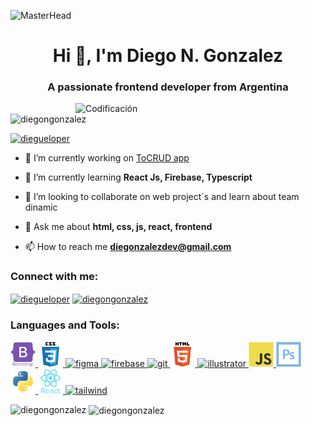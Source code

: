 ![MasterHead](https://media-exp1.licdn.com/dms/image/C4D16AQHi_XVo2-ba9A/profile-displaybackgroundimage-shrink_350_1400/0/1668384798180?e=1674086400&v=beta&t=GGu0HVh6kYY8TXUnDP6IoapAdydSMMJ89RxfOeCmAoY)
<h1 align="center">Hi 👋, I'm Diego N. Gonzalez</h1>
<h3 align="center">A passionate frontend developer from Argentina</h3>
<img align="right" alt="Codificación" width="400" src="https://devtechnosys.com/insights/wp-content/uploads/2022/09/Front-End-Developers.gif" />

<p align="left"> <img src="https://komarev.com/ghpvc/?username=diegongonzalez&label=Profile%20views&color=0e75b6&style=flat" alt="diegongonzalez" /> </p>

<p align="left"> <a href="https://twitter.com/diegueloper" target="blank"><img src="https://img.shields.io/twitter/follow/diegueloper?logo=twitter&style=for-the-badge" alt="diegueloper" /></a> </p>

- 🔭 I’m currently working on [ToCRUD app](https://github.com/DiegoNGonzalez/crud-firebase-react)

- 🌱 I’m currently learning **React Js, Firebase, Typescript**

- 💞️ I’m looking to collaborate on web project´s and learn about team dinamic

- 💬 Ask me about **html, css, js, react, frontend**

- 📫 How to reach me **diegonzalezdev@gmail.com**

<h3 align="left">Connect with me:</h3>
<p align="left">
<a href="https://twitter.com/diegueloper" target="blank"><img align="center" src="https://raw.githubusercontent.com/rahuldkjain/github-profile-readme-generator/master/src/images/icons/Social/twitter.svg" alt="diegueloper" height="30" width="40" /></a>
<a href="https://linkedin.com/in/diegongonzalez" target="blank"><img align="center" src="https://raw.githubusercontent.com/rahuldkjain/github-profile-readme-generator/master/src/images/icons/Social/linked-in-alt.svg" alt="diegongonzalez" height="30" width="40" /></a>
</p>

<h3 align="left">Languages and Tools:</h3>
<p align="left"> <a href="https://getbootstrap.com" target="_blank" rel="noreferrer"> <img src="https://raw.githubusercontent.com/devicons/devicon/master/icons/bootstrap/bootstrap-plain-wordmark.svg" alt="bootstrap" width="40" height="40"/> </a> <a href="https://www.w3schools.com/css/" target="_blank" rel="noreferrer"> <img src="https://raw.githubusercontent.com/devicons/devicon/master/icons/css3/css3-original-wordmark.svg" alt="css3" width="40" height="40"/> </a> <a href="https://www.figma.com/" target="_blank" rel="noreferrer"> <img src="https://www.vectorlogo.zone/logos/figma/figma-icon.svg" alt="figma" width="40" height="40"/> </a> <a href="https://firebase.google.com/" target="_blank" rel="noreferrer"> <img src="https://www.vectorlogo.zone/logos/firebase/firebase-icon.svg" alt="firebase" width="40" height="40"/> </a> <a href="https://git-scm.com/" target="_blank" rel="noreferrer"> <img src="https://www.vectorlogo.zone/logos/git-scm/git-scm-icon.svg" alt="git" width="40" height="40"/> </a> <a href="https://www.w3.org/html/" target="_blank" rel="noreferrer"> <img src="https://raw.githubusercontent.com/devicons/devicon/master/icons/html5/html5-original-wordmark.svg" alt="html5" width="40" height="40"/> </a> <a href="https://www.adobe.com/in/products/illustrator.html" target="_blank" rel="noreferrer"> <img src="https://www.vectorlogo.zone/logos/adobe_illustrator/adobe_illustrator-icon.svg" alt="illustrator" width="40" height="40"/> </a> <a href="https://developer.mozilla.org/en-US/docs/Web/JavaScript" target="_blank" rel="noreferrer"> <img src="https://raw.githubusercontent.com/devicons/devicon/master/icons/javascript/javascript-original.svg" alt="javascript" width="40" height="40"/> </a> <a href="https://www.photoshop.com/en" target="_blank" rel="noreferrer"> <img src="https://raw.githubusercontent.com/devicons/devicon/master/icons/photoshop/photoshop-line.svg" alt="photoshop" width="40" height="40"/> </a> <a href="https://www.python.org" target="_blank" rel="noreferrer"> <img src="https://raw.githubusercontent.com/devicons/devicon/master/icons/python/python-original.svg" alt="python" width="40" height="40"/> </a> <a href="https://reactjs.org/" target="_blank" rel="noreferrer"> <img src="https://raw.githubusercontent.com/devicons/devicon/master/icons/react/react-original-wordmark.svg" alt="react" width="40" height="40"/> </a> <a href="https://tailwindcss.com/" target="_blank" rel="noreferrer"> <img src="https://www.vectorlogo.zone/logos/tailwindcss/tailwindcss-icon.svg" alt="tailwind" width="40" height="40"/> </a> </p>

<p><img align="left" src="https://github-readme-stats.vercel.app/api/top-langs?username=diegongonzalez&show_icons=true&locale=en&layout=compact" alt="diegongonzalez" /></p>

<p>&nbsp;<img align="center" src="https://github-readme-stats.vercel.app/api?username=diegongonzalez&show_icons=true&locale=en" alt="diegongonzalez" /></p>


<!---
DiegoNGonzalez/DiegoNGonzalez is a ✨ special ✨ repository because its `README.md` (this file) appears on your GitHub profile.
You can click the Preview link to take a look at your changes.
--->
